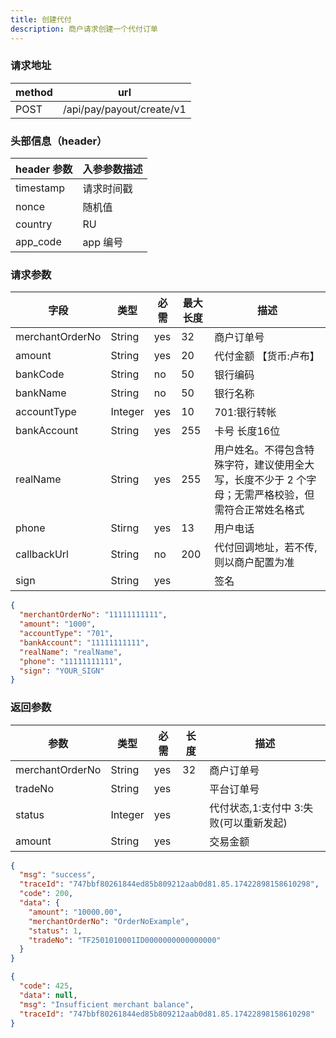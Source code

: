 ```yaml
---
title: 创建代付
description: 商户请求创建一个代付订单
---
```


### 请求地址

| method | url                       |
| ------ | ------------------------- |
| POST   | /api/pay/payout/create/v1 |

### 头部信息（header）

| header 参数 | 入参参数描述 |
| ----------- | ------------ |
| timestamp   | 请求时间戳   |
| nonce       | 随机值       |
| country     | RU           |
| app_code    | app 编号     |

### 请求参数

| 字段            | 类型      | 必需  | 最大长度 | 描述               |
| --------------- |---------|-----|------|------------------|
| merchantOrderNo | String  | yes | 32   | 商户订单号            |
| amount          | String  | yes | 20   | 代付金额 【货币:卢布】       |
| bankCode        | String  | no  | 50   | 银行编码             |
| bankName        | String  | no | 50   | 银行名称             |
| accountType     | Integer | yes | 10   | 701:银行转帐         |
| bankAccount     | String  | yes | 255  | 卡号 长度16位         |
| realName        | String  | yes | 255  | 用户姓名。不得包含特殊字符，建议使用全大写，长度不少于 2 个字母；无需严格校验，但需符合正常姓名格式                 |
| phone           | Stirng  | yes | 13   | 用户电话             |
| callbackUrl     | String  | no  | 200  | 代付回调地址，若不传, 则以商户配置为准 |
| sign            | String  | yes |      | 签名               |

```json
{
  "merchantOrderNo": "11111111111",
  "amount": "1000",
  "accountType": "701",
  "bankAccount": "11111111111",
  "realName": "realName",
  "phone": "11111111111",
  "sign": "YOUR_SIGN"
}
```

### 返回参数

| 参数            | 类型      | 必需 | 长度 | 描述                                   |
| --------------- |---------| ---- | ---- | -------------------------------------- |
| merchantOrderNo | String  | yes  | 32   | 商户订单号                             |
| tradeNo         | String  | yes  |      | 平台订单号                             |
| status          | Integer | yes  |      | 代付状态,1:支付中 3:失败(可以重新发起) |
| amount          | String  | yes  |      | 交易金额                               |

```json title=成功示例
{
  "msg": "success",
  "traceId": "747bbf80261844ed85b809212aab0d81.85.17422898158610298",
  "code": 200,
  "data": {
    "amount": "10000.00",
    "merchantOrderNo": "OrderNoExample",
    "status": 1,
    "tradeNo": "TF2501010001ID0000000000000000"
  }
}
```

```json title=失败示例
{
  "code": 425,
  "data": null,
  "msg": "Insufficient merchant balance",
  "traceId": "747bbf80261844ed85b809212aab0d81.85.17422898158610298"
}
```
